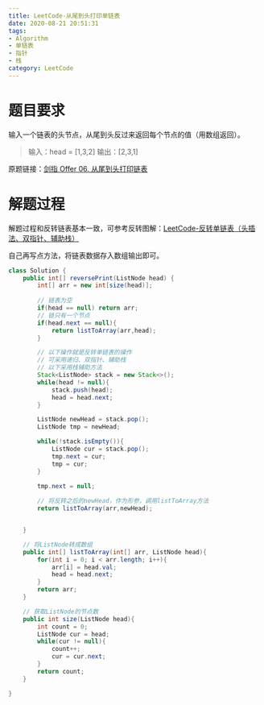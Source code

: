 ```yaml
---
title: LeetCode-从尾到头打印单链表
date: 2020-08-21 20:51:31
tags:
- Algorithm
- 单链表
- 指针
- 栈
category: LeetCode
---
```


# 题目要求

输入一个链表的头节点，从尾到头反过来返回每个节点的值（用数组返回）。

>  输入：head = [1,3,2]
> 输出：[2,3,1]

原题链接：[剑指 Offer 06. 从尾到头打印链表](https://leetcode-cn.com/problems/cong-wei-dao-tou-da-yin-lian-biao-lcof/)

<!--more-->

# 解题过程

解题过程和反转链表基本一致，可参考反转图解：[LeetCode-反转单链表（头插法、双指针、辅助栈）](https://blog.csdn.net/qyb19970829/article/details/108155596)

自己再写点方法，将链表数据存入数组输出即可。

```java
class Solution {
    public int[] reversePrint(ListNode head) {
        int[] arr = new int[size(head)];
        
        // 链表为空
        if(head == null) return arr;
        // 链只有一个节点
        if(head.next == null){
            return listToArray(arr,head);
        }

        // 以下操作就是反转单链表的操作
        // 可采用递归、双指针、辅助栈
        // 以下采用栈辅助方法
        Stack<ListNode> stack = new Stack<>();
        while(head != null){
            stack.push(head);
            head = head.next;
        }

        ListNode newHead = stack.pop();
        ListNode tmp = newHead;

        while(!stack.isEmpty()){
            ListNode cur = stack.pop();
            tmp.next = cur;
            tmp = cur;
        }

        tmp.next = null;
        
        // 将反转之后的newHead，作为形参，调用listToArray方法
        return listToArray(arr,newHead); 


    }

    // 将ListNode转成数组
    public int[] listToArray(int[] arr, ListNode head){
        for(int i = 0; i < arr.length; i++){
            arr[i] = head.val;
            head = head.next;
        }
        return arr;
    }

    // 获取ListNode的节点数
    public int size(ListNode head){
        int count = 0;
        ListNode cur = head;
        while(cur != null){
            count++;
            cur = cur.next;
        }
        return count;
    }

}
```

